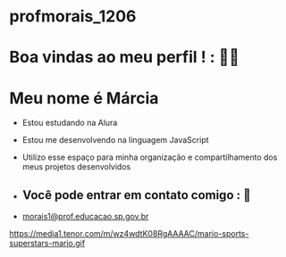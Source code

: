 # profmorais_1206
# Boa vindas ao meu perfil ! : 🚴‍♂️
# Meu nome é Márcia
- Estou estudando na Alura
- Estou me desenvolvendo na linguagem JavaScript
- Utilizo esse espaço para minha organização e compartilhamento dos meus projetos desenvolvidos

- ## Você pode entrar em contato comigo : 📧
- morais1@prof.educacao.sp.gov.br

https://media1.tenor.com/m/wz4wdtK08RgAAAAC/mario-sports-superstars-mario.gif
